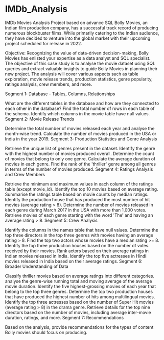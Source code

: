 # IMDb_Analysis
IMDb Movies Analysis Project based on advance SQL
Bolly Movies, an Indian film production company, has a successful track record of producing numerous blockbuster films. While primarily catering to the Indian audience, they have decided to venture into the global market with their upcoming project scheduled for release in 2022.

Objective: Recognizing the value of data-driven decision-making, Bolly Movies has enlisted your expertise as a data analyst and SQL specialist. The objective of this case study is to analyse the movie dataset using SQL queries and extract valuable insights to guide Bolly Movies in planning their new project. The analysis will cover various aspects such as table exploration, movie release trends, production statistics, genre popularity, ratings analysis, crew members, and more.

Segment 1: Database - Tables, Columns, Relationships

What are the different tables in the database and how are they connected to each other in the database?
Find the total number of rows in each table of the schema.
Identify which columns in the movie table have null values.
Segment 2: Movie Release Trends

Determine the total number of movies released each year and analyse the month-wise trend.
Calculate the number of movies produced in the USA or India in the year 2019.
Segment 3: Production Statistics and Genre Analysis

Retrieve the unique list of genres present in the dataset.
Identify the genre with the highest number of movies produced overall.
Determine the count of movies that belong to only one genre.
Calculate the average duration of movies in each genre.
Find the rank of the 'thriller' genre among all genres in terms of the number of movies produced.
Segment 4: Ratings Analysis and Crew Members

Retrieve the minimum and maximum values in each column of the ratings table (except movie_id).
Identify the top 10 movies based on average rating.
Summarise the ratings table based on movie counts by median ratings.
Identify the production house that has produced the most number of hit movies (average rating > 8).
Determine the number of movies released in each genre during March 2017 in the USA with more than 1,000 votes.
Retrieve movies of each genre starting with the word 'The' and having an average rating > 8.
Segment 5: Crew Analysis

Identify the columns in the names table that have null values.
Determine the top three directors in the top three genres with movies having an average rating > 8.
Find the top two actors whose movies have a median rating >= 8.
Identify the top three production houses based on the number of votes received by their movies.
Rank actors based on their average ratings in Indian movies released in India.
Identify the top five actresses in Hindi movies released in India based on their average ratings.
Segment 6: Broader Understanding of Data

Classify thriller movies based on average ratings into different categories.
analyse the genre-wise running total and moving average of the average movie duration.
Identify the five highest-grossing movies of each year that belong to the top three genres.
Determine the top two production houses that have produced the highest number of hits among multilingual movies.
Identify the top three actresses based on the number of Super Hit movies (average rating > 8) in the drama genre.
Retrieve details for the top nine directors based on the number of movies, including average inter-movie duration, ratings, and more.
Segment 7: Recommendations

Based on the analysis, provide recommendations for the types of content Bolly movies should focus on producing.
